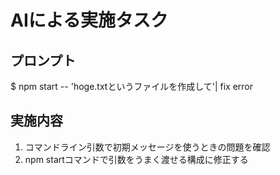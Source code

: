 # AIによる実施タスク

## プロンプト
$ npm start -- 'hoge.txtというファイルを作成して'| fix error

## 実施内容
1. コマンドライン引数で初期メッセージを使うときの問題を確認
2. npm startコマンドで引数をうまく渡せる構成に修正する